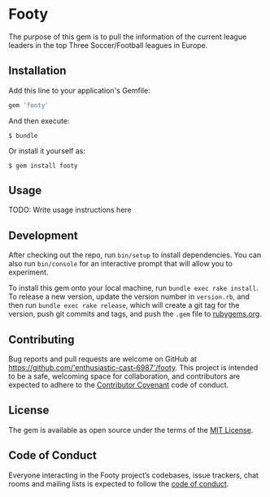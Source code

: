 # Footy
  The purpose of this gem is to pull the information of the current league leaders in the top Three Soccer/Football leagues in Europe.


## Installation

Add this line to your application's Gemfile:

```ruby
gem 'footy'
```

And then execute:

    $ bundle

Or install it yourself as:

    $ gem install footy

## Usage

TODO: Write usage instructions here

## Development

After checking out the repo, run `bin/setup` to install dependencies. You can also run `bin/console` for an interactive prompt that will allow you to experiment.

To install this gem onto your local machine, run `bundle exec rake install`. To release a new version, update the version number in `version.rb`, and then run `bundle exec rake release`, which will create a git tag for the version, push git commits and tags, and push the `.gem` file to [rubygems.org](https://rubygems.org).

## Contributing

Bug reports and pull requests are welcome on GitHub at https://github.com/'enthusiastic-cast-6987'/footy. This project is intended to be a safe, welcoming space for collaboration, and contributors are expected to adhere to the [Contributor Covenant](http://contributor-covenant.org) code of conduct.

## License

The gem is available as open source under the terms of the [MIT License](https://opensource.org/licenses/MIT).

## Code of Conduct

Everyone interacting in the Footy project’s codebases, issue trackers, chat rooms and mailing lists is expected to follow the [code of conduct](https://github.com/'enthusiastic-cast-6987'/footy/blob/master/CODE_OF_CONDUCT.md).
